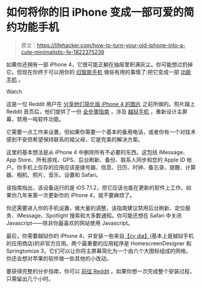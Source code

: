 # 如何将你的旧 iPhone 变成一部可爱的简约功能手机

> 原文：<https://lifehacker.com/how-to-turn-your-old-iphone-into-a-cute-minimalistic-fe-1822375239>

如果你还拥有一部 iPhone 4，它很可能正躺在抽屉里积满灰尘。你可能想过扔掉它，但现在你终于可以用你的 [旧智能手机](https://lifehacker.com/seven-ways-to-reuse-and-get-creative-with-your-old-ipho-5576310) 做些有用的事情了:把它变成一部 [功能手机](https://lifehacker.com/five-best-feature-phones-1518601513) 。

Watch

这是一位 Reddit 用户在 [分享他们简化版 iPhone 4 的图片](https://www.reddit.com/r/iphone/comments/7sj1fb/turned_my_old_and_slow_iphone_4_into_fast_ultra/?st=jcsri44w&sh=61c0bc97) 之前所做的。照片蹿上 Reddit 首页后，他们提供了一份 [全步骤指南](https://www.reddit.com/r/jailbreak/comments/7slvnz/tutorial_guide_to_make_iphone_4_faster_with_ultra/?st=jct7yr80&sh=453a572d) ，涉及 [越狱手机](https://lifehacker.com/are-you-still-interested-in-jailbreaking-your-iphone-1792091456) ，重新设计主屏幕，禁用一吨软件功能。

它需要一点工作来设置，但如果你需要一个基本的备用电话，或者你有一个对技术感到不安但希望保持联系的祖父母，它是完美的解决方案。

这里的基本想法是从 iPhone 4 中删除所有不必要的东西。这包括 iMessage、App Store、所有游戏、GPS、后台刷新、备份、联系人同步和您的 Apple ID 帐户。你手机上仅存的应用应该是拨号器、信息、日历、时钟、备忘录、提醒、计算器、相机、照片、音乐、设置和 Safari。

该指南指出，该设备运行的是 iOS 7.1.2，但它应该也能在更新的软件上工作。如果你几年来第一次更新你的 iPhone 4，就不要麻烦了。

你还需要进入你的手机设置，做大量的调整。该指南建议禁用后台刷新、定位服务、iMessage、Spotlight 搜索和大多数通知。你可能还想在 Safari 中关闭 Javascript——除非你最喜欢的网站使用 Javascript。

最后，你需要越狱你的 iPhone 4，并安装一些来自[【cy dia】](https://lifehacker.com/cydia-search-sifts-through-the-cydia-app-store-on-your-5799494)(基本上是越狱手机的应用商店)的非官方应用。两个最重要的应用程序是 HomescreenDesigner 和 Springtomize 3，它们可以让你将主屏幕简化为一个由六个大图标组成的网格。你还会想对苹果的软件做一些其他的小改动。

要获得完整的分步指南，你可以 [前往 Reddit](https://www.reddit.com/r/jailbreak/comments/7slvnz/tutorial_guide_to_make_iphone_4_faster_with_ultra/?st=jct7yr80&sh=453a572d) 。如果你想一次完成整个安装过程，只需留出几个小时。
